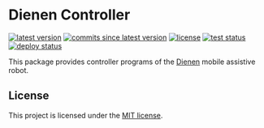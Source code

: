 # Dienen Controller

[![latest version](https://img.shields.io/github/v/release/threeal/dienen_controller)](https://github.com/threeal/dienen_controller/releases/)
[![commits since latest version](https://img.shields.io/github/commits-since/threeal/dienen_controller/latest)](https://github.com/threeal/dienen_controller/commits/master)
[![license](https://img.shields.io/github/license/threeal/dienen_controller)](./LICENSE)
[![test status](https://img.shields.io/github/workflow/status/threeal/dienen_controller/Build%20and%20Test?label=test)](https://github.com/threeal/dienen_controller/actions)
[![deploy status](https://img.shields.io/github/workflow/status/threeal/dienen_controller/Deploy%20Debian?label=deploy)](https://github.com/threeal/dienen_controller/actions/workflows/deploy-debian.yml)

This package provides controller programs of the [Dienen](https://github.com/threeal/buku-ta-simulasi-robot) mobile assistive robot.

## License

This project is licensed under the [MIT license](./LICENSE).
